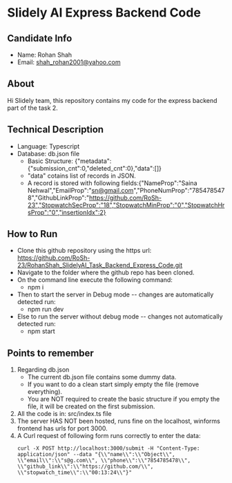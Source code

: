 
# Slidely AI Express Backend Code

##  Candidate Info
+ Name: Rohan Shah
+ Email: shah_rohan2001@yahoo.com

## About
Hi Slidely team, this repository contains my code for the express backend part of the task 2.

## Technical Description
+ Language: Typescript
+ Database: db.json file
    + Basic Structure: {"metadata":{"submission_cnt":0,"deleted_cnt":0},"data":[]}
    + "data" cotains list of records in JSON.
    + A record is stored with following fields:{"NameProp":"Saina Nehwal","EmailProp":"sn@gmail.com","PhoneNumProp":"7854785478","GithubLinkProp":"https://github.com/RoSh-23","StopwatchSecProp":"18","StopwatchMinProp":"0","StopwatchHrsProp":"0","insertionIdx":2}

## How to Run
- Clone this github repository using the https url: https://github.com/RoSh-23/RohanShah_SlidelyAI_Task_Backend_Express_Code.git
- Navigate to the folder where the github repo has been cloned.
- On the command line execute the following command:
    -  npm i
- Then to start the server in Debug mode -- changes are automatically detected run:
    - npm run dev
- Else to run the server without debug mode -- changes not automatically detected run:
    - npm start 

## Points to remember
1. Regarding db.json
    + The current db.json file contains some dummy data.
    + If you want to do a clean start simply empty the file (remove everything).
    + You are NOT required to create the basic structure if you empty the file, it will be created on the first submission.
2. All the code is in: src/index.ts file
3. The server HAS NOT been hosted, runs fine on the localhost, winforms frontend has urls for port 3000.
4. A Curl request of following form runs correctly to enter the data:
   ```
   curl -X POST http://localhost:3000/submit -H "Content-Type: application/json" --data "{\\"name\\":\\"Object\\", \\"email\\":\\"s@g.com\\", \\"phone\\":\\"7854785478\\", \\"github_link\\":\\"https://github.com/\\", \\"stopwatch_time\\":\\"00:13:24\\"}"
```

